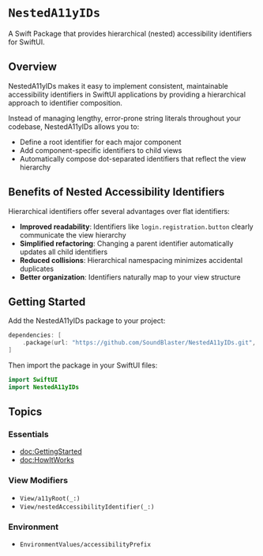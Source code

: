 # ``NestedA11yIDs``

A Swift Package that provides hierarchical (nested) accessibility identifiers for SwiftUI.

## Overview

NestedA11yIDs makes it easy to implement consistent, maintainable accessibility identifiers in SwiftUI applications by providing a hierarchical approach to identifier composition.

Instead of managing lengthy, error-prone string literals throughout your codebase, NestedA11yIDs allows you to:

- Define a root identifier for each major component
- Add component-specific identifiers to child views
- Automatically compose dot-separated identifiers that reflect the view hierarchy

## Benefits of Nested Accessibility Identifiers

Hierarchical identifiers offer several advantages over flat identifiers:

- **Improved readability**: Identifiers like `login.registration.button` clearly communicate the view hierarchy
- **Simplified refactoring**: Changing a parent identifier automatically updates all child identifiers
- **Reduced collisions**: Hierarchical namespacing minimizes accidental duplicates
- **Better organization**: Identifiers naturally map to your view structure

## Getting Started

Add the NestedA11yIDs package to your project:

```swift
dependencies: [
    .package(url: "https://github.com/SoundBlaster/NestedA11yIDs.git", from: "1.0.0")
]
```

Then import the package in your SwiftUI files:

```swift
import SwiftUI
import NestedA11yIDs
```

## Topics

### Essentials

- <doc:GettingStarted>
- <doc:HowItWorks>

### View Modifiers

- ``View/a11yRoot(_:)``
- ``View/nestedAccessibilityIdentifier(_:)``

### Environment

- ``EnvironmentValues/accessibilityPrefix``
